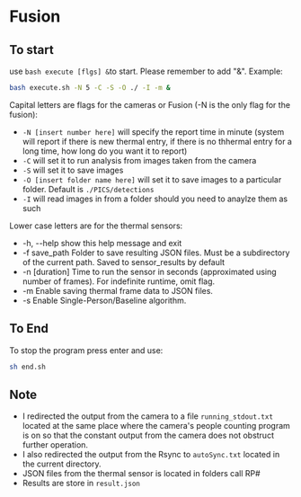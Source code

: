 # Fusion



## To start

use ```bash execute [flgs] &```to start. Please remember to add "&". Example:

```bash
bash execute.sh -N 5 -C -S -O ./ -I -m &
```
Capital letters are flags for the cameras or Fusion (-N is the only flag for the fusion):
 - `-N [insert number here]` will specify the report time in minute (system will report if there is new thermal entry, if there is no thhermal entry for a long time, how long do you want it to report)
  - `-C` will set it to run analysis from images taken from the camera
  - `-S` will set it to save images
  - `-O [insert folder name here]` will set it to save images to a particular folder. Default is `./PICS/detections`
  - `-I` will read images in from a folder should you need to anaylze them as such

Lower case letters are for the thermal sensors:
 -  -h, --help     show this help message and exit
 - -f save_path   Folder to save resulting JSON files. Must be a subdirectory of the current path. Saved to sensor_results by default
 - -n [duration]  Time to run the sensor in seconds (approximated using number of frames). For indefinite runtime, omit flag.
 - -m             Enable saving thermal frame data to JSON files.
 - -s             Enable Single-Person/Baseline algorithm.

## To End

To stop the program press enter and use:

```bash
sh end.sh
```

## Note
- I redirected the output from the camera to a file ```running_stdout.txt``` located at the same place where the camera's people counting program is on so that the constant output from the camera does not obstruct further operation.
- I also redirected the output from the Rsync to ```autoSync.txt``` located in the current directory.
- JSON files from the thermal sensor is located in folders call RP#
- Results are store in ```result.json```

## 

